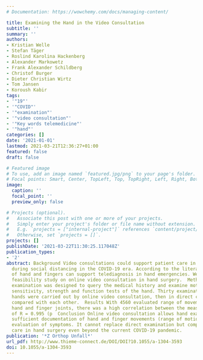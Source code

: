 ```yaml
---
# Documentation: https://wowchemy.com/docs/managing-content/

title: Examining the Hand in the Video Consultation
subtitle: ''
summary: ''
authors:
- Kristian Welle
- Stefan Täger
- Roslind Karolina Hackenberg
- Alexander Markowetz
- Frank Alexander Schildberg
- Christof Burger
- Dieter Christian Wirtz
- Tom Jansen
- Koroush Kabir
tags:
- '"19"'
- '"COVID"'
- '"examination"'
- '"video consultation"'
- '"Key words telemedicine"'
- '"hand"'
categories: []
date: '2021-01-01'
lastmod: 2021-03-21T12:36:27+01:00
featured: false
draft: false

# Featured image
# To use, add an image named `featured.jpg/png` to your page's folder.
# Focal points: Smart, Center, TopLeft, Top, TopRight, Left, Right, BottomLeft, Bottom, BottomRight.
image:
  caption: ''
  focal_point: ''
  preview_only: false

# Projects (optional).
#   Associate this post with one or more of your projects.
#   Simply enter your project's folder or file name without extension.
#   E.g. `projects = ["internal-project"]` references `content/project/deep-learning/index.md`.
#   Otherwise, set `projects = []`.
projects: []
publishDate: '2021-03-22T11:30:25.117048Z'
publication_types:
- '2'
abstract: Background Video consultations could support patient care in hand surgery
  during social distancing in the COVID-19 era. According to the literature, images
  of hand and fingers can support telediagnosis in hand emergencies. We present this
  feasibility study on online video consultation in hand surgery.  Methods A structured
  examination was designed to query the medical history and examine motor skills,
  sensitivity, strength and function tests of the hand. Thirty examinations on both
  hands were carried out by online video consultation, then in direct contact and
  compared with each other.  Results With 4560 evaluated range of movement of the
  hand and finger joints, there was a high correlation between the measurement methods
  of R = 0.995 (p  Conclusion Online video consultation allows hand examination with
  sufficient documentation of hand and finger movements (range of motion) and proper
  evaluation of symptoms. It cannot replace direct examination but complement patient
  care in hand surgery even beyond the current COVID-19 pandemic.
publication: '*Z Orthop Unfall*'
url_pdf: http://www.thieme-connect.de/DOI/DOI?10.1055/a-1304-3593
doi: 10.1055/a-1304-3593
---
```


